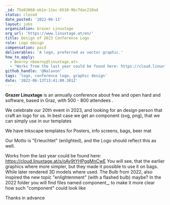 ```yaml
---
_id: 75e83060-eb1e-11ec-8510-9bc7dac210ad
status: closed
date_posted: '2022-06-13'
layout: jobs
organization: Grazer Linuxtage
org_url: 'https://www.linuxtage.at/en/'
title: Design of 2023 Conference Logo
role: Logo design
compensation: paid
deliverables: 'A logo, preferred as vector graphic.'
how_to_apply:
  - Boerny <boerny@linuxtage.at>
  - "Works from the last year could be found here: https://cloud.linuxtage.at/s/oAy9tYHPgqMnCwE\r\n\r\nOur website: https://www.linuxtage.at/en/"
github_handle: '@Nalaxon'
tags: 'logo, conference logo, graphic design'
date: '2022-06-13T13:41:00.301Z'
---
```

**Grazer Linuxtage** is an annually conference about free and open hard and software,
based in Graz,
with 500 - 800 attendees .

We celebrate our 20th event in 2023, and looking for an design person that craft an logo for us.
In best case we get an component (svg, png), that we can simply use in our templates

We have Inkscape templates for Posters, info screens, bags, beer mat

Our Motto is "Erleuchtet" (enlighted), and the Logo should reflect this as well.

Works from the last year could be found here: https://cloud.linuxtage.at/s/oAy9tYHPgqMnCwE
You will see, that the earlier graphics where more simpler, but they made it possible to use it on bags.
While later rendered 3D models where used.
The Bulb from 2022, also inspired the new topic "enlightenment" (with a flashed bulb) maybe?
In the 2022 folder you will find files named component_, to make it more clear how such "component" could look like

Thanks in advance
